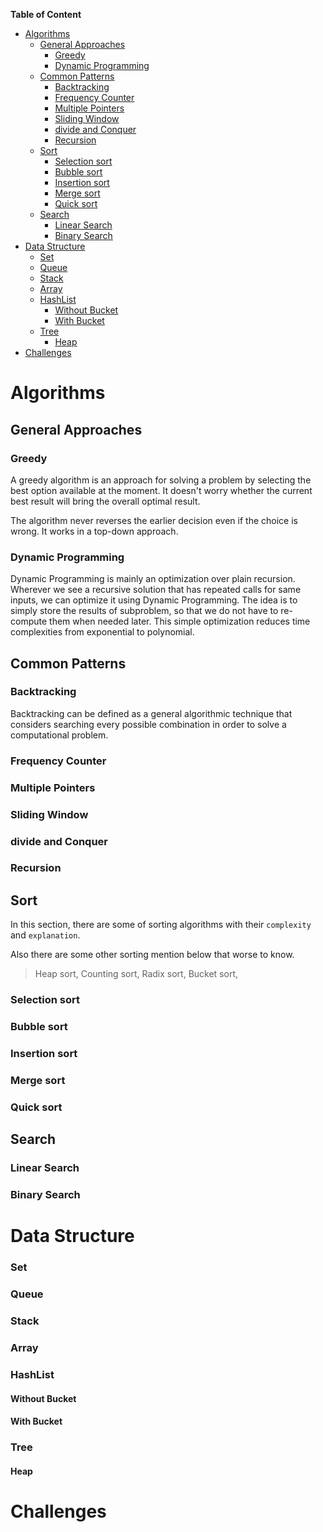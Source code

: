 
**Table of Content**
- [Algorithms](#algorithms)
  - [General Approaches](#general-approaches)
    - [Greedy](#greedy)
    - [Dynamic Programming](#dynamic-programming)
  - [Common Patterns](#common-patterns)
    - [Backtracking](#backtracking)
    - [Frequency Counter](#frequency-counter)
    - [Multiple Pointers](#multiple-pointers)
    - [Sliding Window](#sliding-window)
    - [divide and Conquer](#divide-and-conquer)
    - [Recursion](#recursion)
  - [Sort](#sort)
    - [Selection sort](#selection-sort)
    - [Bubble sort](#bubble-sort)
    - [Insertion sort](#insertion-sort)
    - [Merge sort](#merge-sort)
    - [Quick sort](#quick-sort)
  - [Search](#search)
    - [Linear Search](#linear-search)
    - [Binary Search](#binary-search)
- [Data Structure](#data-structure)
    - [Set](#set)
    - [Queue](#queue)
    - [Stack](#stack)
    - [Array](#array)
    - [HashList](#hashlist)
      - [Without Bucket](#without-bucket)
      - [With Bucket](#with-bucket)
    - [Tree](#tree)
      - [Heap](#heap)
- [Challenges](#challenges)


# Algorithms

## General Approaches

### Greedy
A greedy algorithm is an approach for solving a problem by selecting the best option available at the moment. It doesn't worry whether the current best result will bring the overall optimal result.

The algorithm never reverses the earlier decision even if the choice is wrong. It works in a top-down approach.

### Dynamic Programming
Dynamic Programming is mainly an optimization over plain recursion. Wherever we see a recursive solution that has repeated calls for same inputs, we can optimize it using Dynamic Programming. The idea is to simply store the results of subproblem, so that we do not have to re-compute them when needed later. This simple optimization reduces time complexities from exponential to polynomial.

## Common Patterns

### Backtracking
Backtracking can be defined as a general algorithmic technique that considers searching every possible combination in order to solve a computational problem. 
### Frequency Counter
### Multiple Pointers
### Sliding Window
### divide and Conquer
### Recursion

## Sort
In this section, there are some of sorting algorithms with their `complexity` and `explanation`.

Also there are some other sorting mention below that worse to know.
> Heap sort,
> Counting sort,
> Radix sort,
> Bucket sort,

### Selection sort
### Bubble sort
### Insertion sort
### Merge sort
### Quick sort


## Search

### Linear Search
### Binary Search


# Data Structure

### Set
### Queue
### Stack
### Array
### HashList
#### Without Bucket
#### With Bucket
### Tree
#### Heap

# Challenges